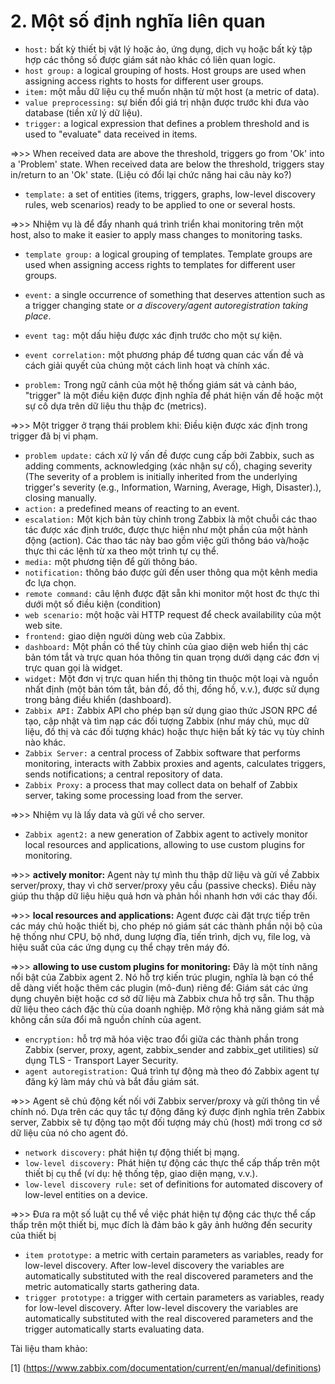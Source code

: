 # 2. Một số định nghĩa liên quan
- `host:` bất kỳ thiết bị vật lý hoặc ảo, ứng dụng, dịch vụ hoặc bất kỳ tập hợp các thông số được giám sát nào khác có liên quan logic.
- `host group:` a logical grouping of hosts. Host groups are used when assigning access rights to hosts for different user groups. 
- `item:` một mẫu dữ liệu cụ thể muốn nhận từ một host (a metric of data).
- `value preprocessing:` sự biến đổi giá trị nhận được trước khi đưa vào database (tiền xử lý dữ liệu).
- `trigger:` a logical expression that defines a problem threshold and is used to "evaluate" data received in items.

=>>> When received data are above the threshold, triggers go from 'Ok' into a 'Problem' state. When received data are below the threshold, triggers stay in/return to an 'Ok' state. (Liệu có đổi lại chức năng hai câu này ko?)

- `template:` a set of entities (items, triggers, graphs, low-level discovery rules, web scenarios) ready to be applied to one or several hosts.

=>>> Nhiệm vụ là để đẩy nhanh quá trình triển khai monitoring trên một host, also to make it easier to apply mass changes to monitoring tasks.

- `template group:` a logical grouping of templates. Template groups are used when assigning access rights to templates for different user groups.

- `event:` a single occurrence of something that deserves attention such as a trigger changing state or *a discovery/agent autoregistration taking place*.
- `event tag:` một dấu hiệu được xác định trước cho một sự kiện.
- `event correlation:` một phương pháp để tương quan các vấn đề và cách giải quyết của chúng một cách linh hoạt và chính xác.

- `problem:` Trong ngữ cảnh của một hệ thống giám sát và cảnh báo, "trigger" là một điều kiện được định nghĩa để phát hiện vấn đề hoặc một sự cố dựa trên dữ liệu thu thập đc (metrics).

=>>> Một trigger ở trạng thái problem khi: Điều kiện được xác định trong trigger đã bị vi phạm.
- `problem update:` cách xử lý vấn đề được cung cấp bởi Zabbix, such as adding comments, acknowledging (xác nhận sự cố), chaging severity (The severity of a problem is initially inherited from the underlying trigger's severity (e.g., Information, Warning, Average, High, Disaster).), closing manually.
- `action:` a predefined means of reacting to an event.
- `escalation:` Một kịch bản tùy chỉnh trong Zabbix là một chuỗi các thao tác được xác định trước, được thực hiện như một phần của một hành động (action). Các thao tác này bao gồm việc gửi thông báo và/hoặc thực thi các lệnh từ xa theo một trình tự cụ thể.
- `media:` một phương tiện để gửi thông báo.
- `notification:` thông báo được gửi đến user thông qua một kênh media đc lựa chọn.
- `remote command:` câu lệnh được đặt sẵn khi monitor một host đc thực thi dưới một số điều kiện (condition)
- `web scenario:` một hoặc vài HTTP request để check availability của một web site.
- `frontend:` giao diện người dùng web của Zabbix.
- `dashboard:` Một phần có thể tùy chỉnh của giao diện web hiển thị các bản tóm tắt và trực quan hóa thông tin quan trọng dưới dạng các đơn vị trực quan gọi là widget.
- `widget:` Một đơn vị trực quan hiển thị thông tin thuộc một loại và nguồn nhất định (một bản tóm tắt, bản đồ, đồ thị, đồng hồ, v.v.), được sử dụng trong bảng điều khiển (dashboard).
- `Zabbix API:` Zabbix API cho phép bạn sử dụng giao thức JSON RPC để tạo, cập nhật và tìm nạp các đối tượng Zabbix (như máy chủ, mục dữ liệu, đồ thị và các đối tượng khác) hoặc thực hiện bất kỳ tác vụ tùy chỉnh nào khác.
- `Zabbix Server:` a central process of Zabbix software that performs monitoring, interacts with Zabbix proxies and agents, calculates triggers, sends notifications; a central repository of data.
- `Zabbix Proxy:` a process that may collect data on behalf of Zabbix server, taking some processing load from the server.

=>>> Nhiệm vụ là lấy data và gửi về cho server.
- `Zabbix agent2:` a new generation of Zabbix agent to actively monitor local resources and applications, allowing to use custom plugins for monitoring.

=>>> **actively monitor:** Agent này tự mình thu thập dữ liệu và gửi về Zabbix server/proxy, thay vì chờ server/proxy yêu cầu (passive checks). Điều này giúp thu thập dữ liệu hiệu quả hơn và phản hồi nhanh hơn với các thay đổi.

=>>> **local resources and applications:** Agent được cài đặt trực tiếp trên các máy chủ hoặc thiết bị, cho phép nó giám sát các thành phần nội bộ của hệ thống như CPU, bộ nhớ, dung lượng đĩa, tiến trình, dịch vụ, file log, và hiệu suất của các ứng dụng cụ thể chạy trên máy đó.

=>>> **allowing to use custom plugins for monitoring:** Đây là một tính năng nổi bật của Zabbix agent 2. Nó hỗ trợ kiến trúc plugin, nghĩa là bạn có thể dễ dàng viết hoặc thêm các plugin (mô-đun) riêng để: Giám sát các ứng dụng chuyên biệt hoặc cơ sở dữ liệu mà Zabbix chưa hỗ trợ sẵn. Thu thập dữ liệu theo cách đặc thù của doanh nghiệp. Mở rộng khả năng giám sát mà không cần sửa đổi mã nguồn chính của agent.
- `encryption:` hỗ trợ mã hóa việc trao đổi giữa các thành phần trong Zabbix (server, proxy, agent, zabbix_sender and zabbix_get utilities) sử dụng TLS - Transport Layer Security.
- `agent autoregistration:` Quá trình tự động mà theo đó Zabbix agent tự đăng ký làm máy chủ và bắt đầu giám sát.

=>>> Agent sẽ chủ động kết nối với Zabbix server/proxy và gửi thông tin về chính nó. Dựa trên các quy tắc tự động đăng ký được định nghĩa trên Zabbix server, Zabbix sẽ tự động tạo một đối tượng máy chủ (host) mới trong cơ sở dữ liệu của nó cho agent đó.
- `network discovery:` phát hiện tự động thiết bị mạng.
- `low-level discovery:` Phát hiện tự động các thực thể cấp thấp trên một thiết bị cụ thể (ví dụ: hệ thống tệp, giao diện mạng, v.v.).
- `low-level discovery rule:` set of definitions for automated discovery of low-level entities on a device.

=>>> Đưa ra một số luật cụ thể về việc phát hiện tự động các thực thể cấp thấp trên một thiết bị, mục đích là đảm bảo k gây ảnh hưởng đến security của thiết bị 
- `item prototype:` a metric with certain parameters as variables, ready for low-level discovery. After low-level discovery the variables are automatically substituted with the real discovered parameters and the metric automatically starts gathering data.
- `trigger prototype:` a trigger with certain parameters as variables, ready for low-level discovery. After low-level discovery the variables are automatically substituted with the real discovered parameters and the trigger automatically starts evaluating data.

Tài liệu tham khảo:

[1] (https://www.zabbix.com/documentation/current/en/manual/definitions)


